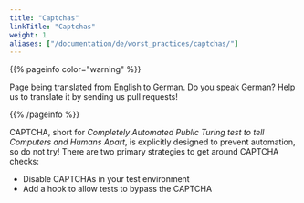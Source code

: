 ```yaml
---
title: "Captchas"
linkTitle: "Captchas"
weight: 1
aliases: ["/documentation/de/worst_practices/captchas/"]    
---
```


{{% pageinfo color="warning" %}}
<p class="lead">
   <i class="fas fa-language display-4"></i> 
   Page being translated from 
   English to German. Do you speak German? Help us to translate
   it by sending us pull requests!
</p>
{{% /pageinfo %}}

CAPTCHA, short for _Completely Automated Public Turing test
to tell Computers and Humans Apart_,
is explicitly designed to prevent automation, so do not try!
There are two primary strategies to get around CAPTCHA checks:

* Disable CAPTCHAs in your test environment
* Add a hook to allow tests to bypass the CAPTCHA
